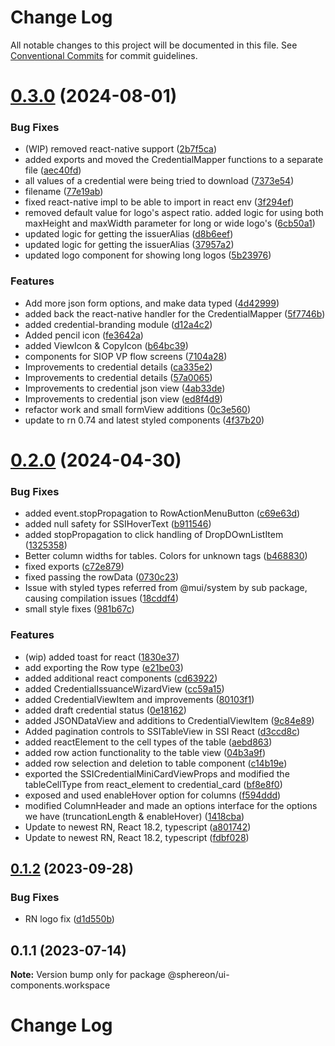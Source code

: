 # Change Log

All notable changes to this project will be documented in this file.
See [Conventional Commits](https://conventionalcommits.org) for commit guidelines.

# [0.3.0](https://github.com/Sphereon-Opensource/UI-Components/compare/v0.2.0...v0.3.0) (2024-08-01)

### Bug Fixes

- (WIP) removed react-native support ([2b7f5ca](https://github.com/Sphereon-Opensource/UI-Components/commit/2b7f5cab03e93c7a3a26d880a5097f24e3149591))
- added exports and moved the CredentialMapper functions to a separate file ([aec40fd](https://github.com/Sphereon-Opensource/UI-Components/commit/aec40fdcb7a471f93fa72e9b1fc626030b251d0a))
- all values of a credential were being tried to download ([7373e54](https://github.com/Sphereon-Opensource/UI-Components/commit/7373e5479a2ef8e5d532460cc1750b02ab62bd97))
- filename ([77e19ab](https://github.com/Sphereon-Opensource/UI-Components/commit/77e19abcc0279bd493c0a14c7313f5a5b9d9b8ad))
- fixed react-native impl to be able to import in react env ([3f294ef](https://github.com/Sphereon-Opensource/UI-Components/commit/3f294efc86fe843b2fcb0cf3e0f971d273e7b596))
- removed default value for logo's aspect ratio. added logic for using both maxHeight and maxWidth parameter for long or wide logo's ([6cb50a1](https://github.com/Sphereon-Opensource/UI-Components/commit/6cb50a157b9339ce3bd221b0d9c9bdb52411c306))
- updated logic for getting the issuerAlias ([d8b6eef](https://github.com/Sphereon-Opensource/UI-Components/commit/d8b6eef1718b727f7a6fb17fe98069e4899b5900))
- updated logic for getting the issuerAlias ([37957a2](https://github.com/Sphereon-Opensource/UI-Components/commit/37957a25b31430f21ed987d77e7a6bc06b0bea8b))
- updated logo component for showing long logos ([5b23976](https://github.com/Sphereon-Opensource/UI-Components/commit/5b2397677779f1ab13907aee5bda1384bb526120))

### Features

- Add more json form options, and make data typed ([4d42999](https://github.com/Sphereon-Opensource/UI-Components/commit/4d42999bd78f2b42370302f1a1ad1aa9b762d33c))
- added back the react-native handler for the CredentialMapper ([5f7746b](https://github.com/Sphereon-Opensource/UI-Components/commit/5f7746b335cc357bbd00aaa845223cf3702b3d1a))
- added credential-branding module ([d12a4c2](https://github.com/Sphereon-Opensource/UI-Components/commit/d12a4c254bdac07b82d9944b954d3a87063b8a22))
- Added pencil icon ([fe3642a](https://github.com/Sphereon-Opensource/UI-Components/commit/fe3642ad564aa14221ac0f9420813cac197f1ba8))
- added ViewIcon & CopyIcon ([b64bc39](https://github.com/Sphereon-Opensource/UI-Components/commit/b64bc39f2979e1c9075053c430f28dd25d12c990))
- components for SIOP VP flow screens ([7104a28](https://github.com/Sphereon-Opensource/UI-Components/commit/7104a28f1549d022c833aa7ac680c3152cb05626))
- Improvements to credential details ([ca335e2](https://github.com/Sphereon-Opensource/UI-Components/commit/ca335e2df3ecc7db5d9ee3cc7487beb31d1d2ea9))
- Improvements to credential details ([57a0065](https://github.com/Sphereon-Opensource/UI-Components/commit/57a0065e4573713efb46be568e764928f8bac8f7))
- Improvements to credential json view ([4ab33de](https://github.com/Sphereon-Opensource/UI-Components/commit/4ab33de23ad70def6090cfdfbc5039f1852f6581))
- Improvements to credential json view ([ed8f4d9](https://github.com/Sphereon-Opensource/UI-Components/commit/ed8f4d92f564f5bca2a80e328ec34afd71576c42))
- refactor work and small formView additions ([0c3e560](https://github.com/Sphereon-Opensource/UI-Components/commit/0c3e560dd1878d1aa7a6074a7d2838816569a296))
- update to rn 0.74 and latest styled components ([4f37b20](https://github.com/Sphereon-Opensource/UI-Components/commit/4f37b208cf3a2e90a109d7e76b174a2ed674b466))

# [0.2.0](https://github.com/Sphereon-Opensource/UI-Components/compare/v0.1.2...v0.2.0) (2024-04-30)

### Bug Fixes

- added event.stopPropagation to RowActionMenuButton ([c69e63d](https://github.com/Sphereon-Opensource/UI-Components/commit/c69e63d160b0a84bd636c89ad421b1f33c99c334))
- added null safety for SSIHoverText ([b911546](https://github.com/Sphereon-Opensource/UI-Components/commit/b911546860dd4fee85478893d41458267dc08c71))
- added stopPropagation to click handling of DropDOwnListItem ([1325358](https://github.com/Sphereon-Opensource/UI-Components/commit/13253580aa990bca471a08ab05163b010963c4e4))
- Better column widths for tables. Colors for unknown tags ([b468830](https://github.com/Sphereon-Opensource/UI-Components/commit/b468830fc2522f9e6bfc043a90991e9e9894bdb1))
- fixed exports ([c72e879](https://github.com/Sphereon-Opensource/UI-Components/commit/c72e8791c86a4b27e790d6d005fd5d120c9607cd))
- fixed passing the rowData ([0730c23](https://github.com/Sphereon-Opensource/UI-Components/commit/0730c23abc3879f1fa58aab3cc266db85d04c0f0))
- Issue with styled types referred from @mui/system by sub package, causing compilation issues ([18cddf4](https://github.com/Sphereon-Opensource/UI-Components/commit/18cddf4c2d9265f91657a7c00d98674340ca5260))
- small style fixes ([981b67c](https://github.com/Sphereon-Opensource/UI-Components/commit/981b67c027058c4988c7974b6f670e048d946a7f))

### Features

- (wip) added toast for react ([1830e37](https://github.com/Sphereon-Opensource/UI-Components/commit/1830e3768dd387f0c12178bea75d49881a8de2c0))
- add exporting the Row type ([e21be03](https://github.com/Sphereon-Opensource/UI-Components/commit/e21be031849851a4a156c146716ae0411c23e197))
- added additional react components ([cd63922](https://github.com/Sphereon-Opensource/UI-Components/commit/cd63922f60ed0bc2d9ef54432cbb11df2b4d3c84))
- added CredentialIssuanceWizardView ([cc59a15](https://github.com/Sphereon-Opensource/UI-Components/commit/cc59a15359f338b98d87cb5aef9ac573d41f2eea))
- added CredentialViewItem and improvements ([80103f1](https://github.com/Sphereon-Opensource/UI-Components/commit/80103f16948012994b466befb4356f438ded92d1))
- added draft credential status ([0e18162](https://github.com/Sphereon-Opensource/UI-Components/commit/0e1816213efe60a370f36e37b32c80caf4112d30))
- added JSONDataView and additions to CredentialViewItem ([9c84e89](https://github.com/Sphereon-Opensource/UI-Components/commit/9c84e89a4f1bd5f506aa6ab21179d7bfe115cdb6))
- Added pagination controls to SSITableView in SSI React ([d3ccd8c](https://github.com/Sphereon-Opensource/UI-Components/commit/d3ccd8cb66ba3920cf172a1a7c0dafad4b873f74))
- added reactElement to the cell types of the table ([aebd863](https://github.com/Sphereon-Opensource/UI-Components/commit/aebd8630a5a3dc51cd3381cee8b64b9147845aae))
- added row action functionality to the table view ([04b3a9f](https://github.com/Sphereon-Opensource/UI-Components/commit/04b3a9f8779dc02b73dd05d9e2a81b5131822ba5))
- added row selection and deletion to table component ([c14b19e](https://github.com/Sphereon-Opensource/UI-Components/commit/c14b19e8b352dfdc657686764bdf1ee63836f771))
- exported the SSICredentialMiniCardViewProps and modified the tableCellType from react_element to credential_card ([bf8e8f0](https://github.com/Sphereon-Opensource/UI-Components/commit/bf8e8f013d21b1c4ce56e42b0c163bbac4269f21))
- exposed and used enableHover option for columns ([f594ddd](https://github.com/Sphereon-Opensource/UI-Components/commit/f594ddd685606df56f339717c0f504c8de3c97a7))
- modified ColumnHeader and made an options interface for the options we have (truncationLength & enableHover) ([1418cba](https://github.com/Sphereon-Opensource/UI-Components/commit/1418cba69a87e3ac95122ba0aca17530731ff364))
- Update to newest RN, React 18.2, typescript ([a801742](https://github.com/Sphereon-Opensource/UI-Components/commit/a801742816ac3a0f7e48790ec60984ec22d466d0))
- Update to newest RN, React 18.2, typescript ([fdbf028](https://github.com/Sphereon-Opensource/UI-Components/commit/fdbf028be142d84b6cc618d783ccbb44a9d5a7b5))

## [0.1.2](https://github.com/Sphereon-Opensource/UI-Components/compare/v0.1.1...v0.1.2) (2023-09-28)

### Bug Fixes

- RN logo fix ([d1d550b](https://github.com/Sphereon-Opensource/UI-Components/commit/d1d550b58184e01c85a1303ed71d07d12ceaadc3))

## 0.1.1 (2023-07-14)

**Note:** Version bump only for package @sphereon/ui-components.workspace

# Change Log
